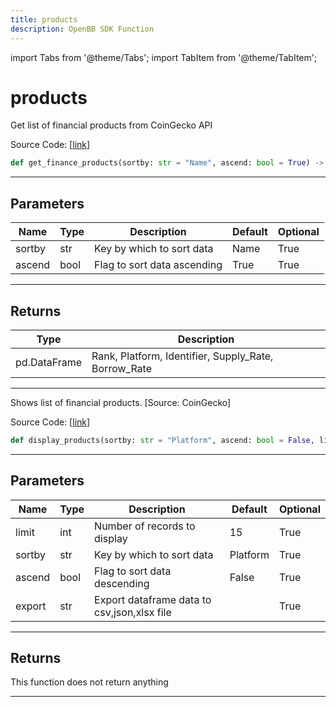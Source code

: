 ```yaml
---
title: products
description: OpenBB SDK Function
---
```


import Tabs from '@theme/Tabs';
import TabItem from '@theme/TabItem';

# products

<Tabs>
<TabItem value="model" label="Model" default>

Get list of financial products from CoinGecko API

Source Code: [[link](https://github.com/OpenBB-finance/OpenBBTerminal/tree/main/openbb_terminal/cryptocurrency/overview/pycoingecko_model.py#L292)]

```python
def get_finance_products(sortby: str = "Name", ascend: bool = True) -> pd.DataFrame
```

---

## Parameters

| Name | Type | Description | Default | Optional |
| ---- | ---- | ----------- | ------- | -------- |
| sortby | str | Key by which to sort data | Name | True |
| ascend | bool | Flag to sort data ascending | True | True |


---

## Returns

| Type | Description |
| ---- | ----------- |
| pd.DataFrame | Rank,  Platform, Identifier, Supply_Rate, Borrow_Rate |
---



</TabItem>
<TabItem value="view" label="View">

Shows list of financial products. [Source: CoinGecko]

Source Code: [[link](https://github.com/OpenBB-finance/OpenBBTerminal/tree/main/openbb_terminal/cryptocurrency/overview/pycoingecko_view.py#L587)]

```python
def display_products(sortby: str = "Platform", ascend: bool = False, limit: int = 15, export: str = "") -> None
```

---

## Parameters

| Name | Type | Description | Default | Optional |
| ---- | ---- | ----------- | ------- | -------- |
| limit | int | Number of records to display | 15 | True |
| sortby | str | Key by which to sort data | Platform | True |
| ascend | bool | Flag to sort data descending | False | True |
| export | str | Export dataframe data to csv,json,xlsx file |  | True |


---

## Returns

This function does not return anything

---



</TabItem>
</Tabs>